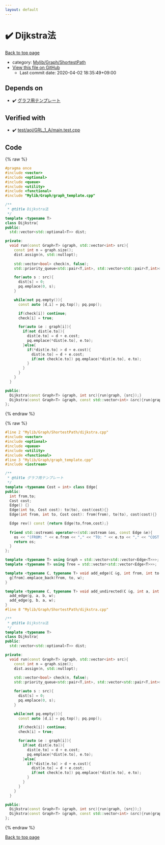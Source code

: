 ```yaml
---
layout: default
---
```


<!-- mathjax config similar to math.stackexchange -->
<script type="text/javascript" async
  src="https://cdnjs.cloudflare.com/ajax/libs/mathjax/2.7.5/MathJax.js?config=TeX-MML-AM_CHTML">
</script>
<script type="text/x-mathjax-config">
  MathJax.Hub.Config({
    TeX: { equationNumbers: { autoNumber: "AMS" }},
    tex2jax: {
      inlineMath: [ ['$','$'] ],
      processEscapes: true
    },
    "HTML-CSS": { matchFontHeight: false },
    displayAlign: "left",
    displayIndent: "2em"
  });
</script>

<script type="text/javascript" src="https://cdnjs.cloudflare.com/ajax/libs/jquery/3.4.1/jquery.min.js"></script>
<script src="https://cdn.jsdelivr.net/npm/jquery-balloon-js@1.1.2/jquery.balloon.min.js" integrity="sha256-ZEYs9VrgAeNuPvs15E39OsyOJaIkXEEt10fzxJ20+2I=" crossorigin="anonymous"></script>
<script type="text/javascript" src="../../../../assets/js/copy-button.js"></script>
<link rel="stylesheet" href="../../../../assets/css/copy-button.css" />


# :heavy_check_mark: Dijkstra法

<a href="../../../../index.html">Back to top page</a>

* category: <a href="../../../../index.html#9a0780c4ad89eac4e850657d1e57c23a">Mylib/Graph/ShortestPath</a>
* <a href="{{ site.github.repository_url }}/blob/master/Mylib/Graph/ShortestPath/dijkstra.cpp">View this file on GitHub</a>
    - Last commit date: 2020-04-02 18:35:49+09:00




## Depends on

* :heavy_check_mark: <a href="../graph_template.cpp.html">グラフ用テンプレート</a>


## Verified with

* :heavy_check_mark: <a href="../../../../verify/test/aoj/GRL_1_A/main.test.cpp.html">test/aoj/GRL_1_A/main.test.cpp</a>


## Code

<a id="unbundled"></a>
{% raw %}
```cpp
#pragma once
#include <vector>
#include <optional>
#include <queue>
#include <utility>
#include <functional>
#include "Mylib/Graph/graph_template.cpp"

/**
 * @title Dijkstra法
 */
template <typename T>
class Dijkstra{
public:
  std::vector<std::optional<T>> dist;

private:
  void run(const Graph<T> &graph, std::vector<int> src){
    const int n = graph.size();
    dist.assign(n, std::nullopt);
    
    std::vector<bool> check(n, false);
    std::priority_queue<std::pair<T,int>, std::vector<std::pair<T,int>>, std::greater<std::pair<T,int>>> pq;

    for(auto s : src){
      dist[s] = 0;
      pq.emplace(0, s);
    }

    while(not pq.empty()){
      const auto [d,i] = pq.top(); pq.pop();

      if(check[i]) continue;
      check[i] = true;

      for(auto &e : graph[i]){
        if(not dist[e.to]){
          dist[e.to] = d + e.cost;
          pq.emplace(*dist[e.to], e.to);
        }else{
          if(*dist[e.to] > d + e.cost){
            dist[e.to] = d + e.cost;
            if(not check[e.to]) pq.emplace(*dist[e.to], e.to);
          }
        }
      }
    }
  }

public:
  Dijkstra(const Graph<T> &graph, int src){run(graph, {src});}
  Dijkstra(const Graph<T> &graph, const std::vector<int> &src){run(graph, src);}
};

```
{% endraw %}

<a id="bundled"></a>
{% raw %}
```cpp
#line 2 "Mylib/Graph/ShortestPath/dijkstra.cpp"
#include <vector>
#include <optional>
#include <queue>
#include <utility>
#include <functional>
#line 3 "Mylib/Graph/graph_template.cpp"
#include <iostream>

/**
 * @title グラフ用テンプレート
 */
template <typename Cost = int> class Edge{
public:
  int from,to;
  Cost cost;
  Edge() {}
  Edge(int to, Cost cost): to(to), cost(cost){}
  Edge(int from, int to, Cost cost): from(from), to(to), cost(cost){}

  Edge rev() const {return Edge(to,from,cost);}
  
  friend std::ostream& operator<<(std::ostream &os, const Edge &e){
    os << "(FROM: " << e.from << "," << "TO: " << e.to << "," << "COST: " << e.cost << ")";
    return os;
  }
};

template <typename T> using Graph = std::vector<std::vector<Edge<T>>>;
template <typename T> using Tree = std::vector<std::vector<Edge<T>>>;

template <typename C, typename T> void add_edge(C &g, int from, int to, T w){
  g[from].emplace_back(from, to, w);
}

template <typename C, typename T> void add_undirected(C &g, int a, int b, T w){
  add_edge(g, a, b, w);
  add_edge(g, b, a, w);
}
#line 8 "Mylib/Graph/ShortestPath/dijkstra.cpp"

/**
 * @title Dijkstra法
 */
template <typename T>
class Dijkstra{
public:
  std::vector<std::optional<T>> dist;

private:
  void run(const Graph<T> &graph, std::vector<int> src){
    const int n = graph.size();
    dist.assign(n, std::nullopt);
    
    std::vector<bool> check(n, false);
    std::priority_queue<std::pair<T,int>, std::vector<std::pair<T,int>>, std::greater<std::pair<T,int>>> pq;

    for(auto s : src){
      dist[s] = 0;
      pq.emplace(0, s);
    }

    while(not pq.empty()){
      const auto [d,i] = pq.top(); pq.pop();

      if(check[i]) continue;
      check[i] = true;

      for(auto &e : graph[i]){
        if(not dist[e.to]){
          dist[e.to] = d + e.cost;
          pq.emplace(*dist[e.to], e.to);
        }else{
          if(*dist[e.to] > d + e.cost){
            dist[e.to] = d + e.cost;
            if(not check[e.to]) pq.emplace(*dist[e.to], e.to);
          }
        }
      }
    }
  }

public:
  Dijkstra(const Graph<T> &graph, int src){run(graph, {src});}
  Dijkstra(const Graph<T> &graph, const std::vector<int> &src){run(graph, src);}
};

```
{% endraw %}

<a href="../../../../index.html">Back to top page</a>

